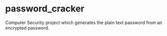 # password_cracker
Computer Security project which generates the plain text password from an encrypted password.
